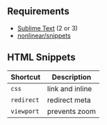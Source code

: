 ## Requirements
- [Sublime Text](http://www.sublimetext.com) (2 or 3)
- [nonlinear/snippets](https://github.com/nonlinear/snippets/#snippets)

## HTML Snippets

|Shortcut|Description|
|---|---|
|`css`|link and inline|
|`redirect`|redirect meta|
|`viewport`|prevents zoom|